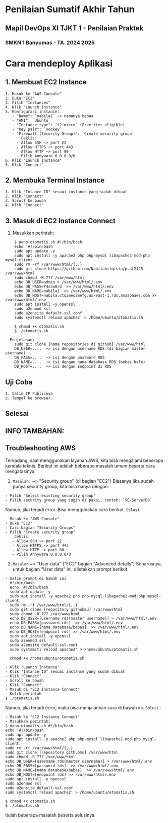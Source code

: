 # Penilaian Sumatif Akhir Tahun
## Mapil DevOps XI TJKT 1 - Penilaian Praktek
### SMKN 1 Banyumas - TA. 2024 2025


#
# Cara mendeploy Aplikasi

## 1. Membuat EC2 Instance

```.env
1. Masuk ke "AWS Console"
2. Buka "EC2"
3. Pilih "Instances"
4. Klik "Launch Instance"
5. Konfigurasi instance:
   - "Name": `nabila1` ~> namanya bebas
   - "AMI": `Ubuntu`
   - "Instance type": `t2.micro` (Free tier eligible)
   - "Key pair": `vockey`
   - "Firewall (Security Group)": `Create security group`
       Ceklis:
     - Allow SSH ~> port 22
     - Allow HTTPS ~> port 443
     - Allow HTTP ~> port 80
     - Pilih Annyware 0.0.0.0/0
6. Klik "Launch Instance"
5. Klik "Connect"
```

## 2. Membuka Terminal Instance

```.env
1. Klik "Intance ID" sesuai instance yang sudah dibuat
2. Klik "Connect"
3. Scroll ke bawah
4. Klik "Connect"
```

## 3. Masuk di EC2 Instance Connect

1. Masukkan perintah:

```.env
    $ nano otomatis.sh #!/bin/bash
    echo '#!/bin/bash
    sudo apt update -y
    sudo apt install -y apache2 php php-mysql libapache2-mod-php mysql-client
    sudo rm -rf /var/www/html/{,.}
    sudo git clone https://github.com/Nabilabilqista/psat2425 /var/www/html
    sudo chmod -R 777 /var/www/html
    echo DB_USER=admin > /var/www/html/.env
    echo DB_PASS=P4ssw0rd  >> /var/www/html/.env
    echo DB_NAME=nabila1  >> /var/www/html/.env
    echo DB_HOST=nabila.ctqieeo2mefg.us-east-1.rds.amazonaws.com >> /var/www/html/.env
    sudo apt install -y openssl
    sudo a2enmod ssl
    sudo a2ensite default-ssl.conf
    sudo systemctl reload apache2' > /home/ubuntu/otomatis.sh

    $ chmod +x otomatis.sh
    $ ./otomatis.sh
```

```.env
  Penjelasan:
    sudo git clone [nama repositories di github] /var/www/html
    DB_USER=....  ~> isi dengan username RDS (di bagian master username)
    DB_PASS=....  ~> isi dengan password RDS
    DB_NAME=....  ~> isi dengan nama database RDS (bebas bole)
    DB_HOST=....  ~> isi dengan Endpoint di RDS
```

## Uji Coba

```.env
1. Salin IP Publicnya
2. Tempel ke browser
```

## Selesai

## INFO TAMBAHAN:
## Troubleshooting AWS
Terkadang, saat menggunakan layanan AWS, kita bisa mengalami beberapa kendala teknis. Berikut ini adalah beberapa masalah umum beserta cara mengatasinya.

1. `Masalah:` ~> "Security group" (di bagian "EC2")
Biasanya jika sudah punya security group, kita bisa hanya dengan:

```.env
- Pilih "Select existing security group"
- Pilih security group yang ingin di pakai, contoh: `SG-ServerDB`
```

Namun, jika terjadi error. Bisa menggunakan cara berikut.
   `Solusi`
  
```.env
- Masuk ke "AWS Console"
- Buka "EC2"
- Cari bagian "Security Groups"
- Pilih "Create security group"
    Ceklis:
   - Allow SSH ~> port 22
   - Allow HTTPS ~> port 443
   - Allow HTTP ~> port 80
   - Pilih Annyware 0.0.0.0/0
 ```

2. `Masalah` ~> "User data" ("EC2" bagian "Advanced details")
Seharusnya, untuk bagian "User data" ini, diletakkan prompt berikut.

```.env
- Salin prompt di bawah ini
  #!/bin/bash
  echo '#!/bin/bash
  sudo apt update -y
  sudo apt install -y apache2 php php-mysql libapache2-mod-php mysql-client
  sudo rm -rf /var/www/html/{,.}
  sudo git clone [repository githubmu] /var/www/html
  sudo chmod -R 777 /var/www/html
  echo DB_USER=[username rds(master username)] > /var/www/html/.env
  echo DB_PASS=[password rds]  >> /var/www/html/.env
  echo DB_NAME=[nama database/bebas]  >> /var/www/html/.env
  echo DB_HOST=[endpoint rds] >> /var/www/html/.env
  sudo apt install -y openssl
  sudo a2enmod ssl
  sudo a2ensite default-ssl.conf
  sudo systemctl reload apache2' > /home/ubuntu/otomatis.sh

  chmod +x /home/ubuntu/otomatis.sh
  ```

  ```.env
- Klik "Launch Instance"
- Klik "Intance ID" sesuai instance yang sudah dibuat
- Klik "Connect"
- Scroll ke bawah
- Klik "Connect"
- Masuk di "EC2 Instance Connect"
- Ketik perintah
  $ ./otomatis.sh
```

Namun, jika terjadi error, maka bisa menjalankan cara di bawah ini.
  `Solusi:`

  ```.env
- Masuk ke "EC2 Instance Connect"
- Masukkan perintah:
  $ nano otomatis.sh #!/bin/bash
  echo '#!/bin/bash
  sudo apt update -y
  sudo apt install -y apache2 php php-mysql libapache2-mod-php mysql-client
  sudo rm -rf /var/www/html/{,.}
  sudo git clone [repository githubmu] /var/www/html
  sudo chmod -R 777 /var/www/html
  echo DB_USER=[username rds(master username)] > /var/www/html/.env
  echo DB_PASS=[password rds]  >> /var/www/html/.env
  echo DB_NAME=[nama database/bebas]  >> /var/www/html/.env
  echo DB_HOST=[endpoint rds] >> /var/www/html/.env
  sudo apt install -y openssl
  sudo a2enmod ssl
  sudo a2ensite default-ssl.conf
  sudo systemctl reload apache2' > /home/ubuntu/otomatis.sh

  $ chmod +x otomatis.sh
  $ ./otomatis.sh

  ```

Itulah beberapa masalah beserta solusinya.